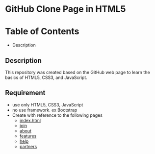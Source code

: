 # GitHub Clone Page in HTML5

# Table of Contents
* Description

## Description
This repository was created based on the GitHub web page to learn the basics of HTML5, CSS3, and JavaScript.

## Requirement
* use only HTML5, CSS3, JavaScript
* no use framework. ex Bootstrap
* Create with reference to the following pages
    - [index.html](https://github.co.jp/)
    - [join](https://github.com/join)
    - [about](https://github.co.jp/about)
    - [features](https://github.co.jp/features)
    - [help](https://help.github.jp/)
    - [partners](https://partner.github.com/)

